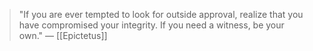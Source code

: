 
> "If you are ever tempted to look for outside approval, realize that you have compromised your integrity. If you need a witness, be your own." — [[Epictetus]]
